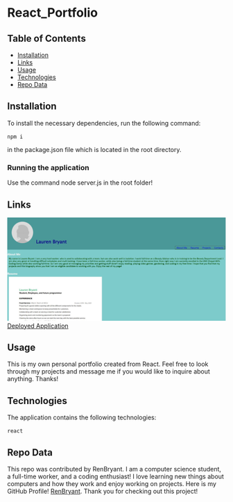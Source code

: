 # React_Portfolio


  ## Table of Contents

  * [Installation](#installation)
  * [Links](#links)  
  * [Usage](#usage)
  * [Technologies](#technologies)
  * [Repo Data](#repo)


## Installation
To install the necessary dependencies, run the following command:

```
npm i
```

in the package.json file which is located in the root directory.

### Running the application

Use the command node server.js in the root folder!


## Links
![Portfolio Picture](./public/images/Portfolio-Picture.jpg)
	[Deployed Application]()


## Usage
This is my own personal portfolio created from React. Feel free to look through my projects and message me if you would like to inquire about anything. Thanks!


## Technologies
The application contains the following technologies:

```
react

```


## Repo Data
This repo was contributed by RenBryant. I am a computer science student, a full-time worker, and a coding enthusiast! I love learning new things about computers and how they work and enjoy working on projects. Here is my GitHub Profile! [RenBryant](https://github.com/RenBryant). Thank you for checking out this project!